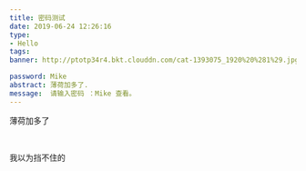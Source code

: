 ```yaml
---
title: 密码测试
date: 2019-06-24 12:26:16
type: 
- Hello
tags:
banner: http://ptotp34r4.bkt.clouddn.com/cat-1393075_1920%20%281%29.jpg

password: Mike
abstract: 薄荷加多了.
message:  请输入密码 ：Mike 查看。
---
```




薄荷加多了

<br />

我以为挡不住的

